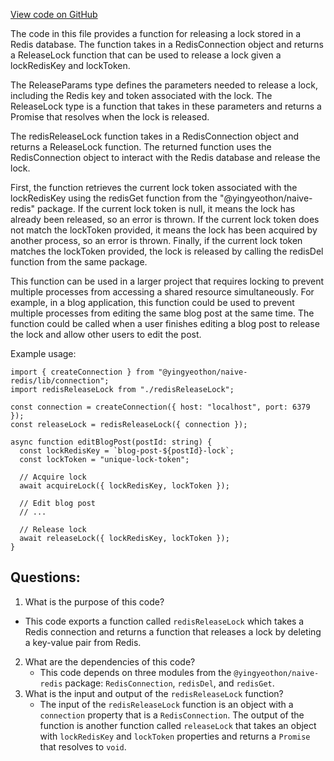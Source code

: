 [View code on GitHub](https://github.com/gaerongsalon/blog/redis/lib/redisReleaseLock.ts)

The code in this file provides a function for releasing a lock stored in a Redis database. The function takes in a RedisConnection object and returns a ReleaseLock function that can be used to release a lock given a lockRedisKey and lockToken. 

The ReleaseParams type defines the parameters needed to release a lock, including the Redis key and token associated with the lock. The ReleaseLock type is a function that takes in these parameters and returns a Promise that resolves when the lock is released.

The redisReleaseLock function takes in a RedisConnection object and returns a ReleaseLock function. The returned function uses the RedisConnection object to interact with the Redis database and release the lock. 

First, the function retrieves the current lock token associated with the lockRedisKey using the redisGet function from the "@yingyeothon/naive-redis" package. If the current lock token is null, it means the lock has already been released, so an error is thrown. If the current lock token does not match the lockToken provided, it means the lock has been acquired by another process, so an error is thrown. Finally, if the current lock token matches the lockToken provided, the lock is released by calling the redisDel function from the same package.

This function can be used in a larger project that requires locking to prevent multiple processes from accessing a shared resource simultaneously. For example, in a blog application, this function could be used to prevent multiple processes from editing the same blog post at the same time. The function could be called when a user finishes editing a blog post to release the lock and allow other users to edit the post. 

Example usage:

```
import { createConnection } from "@yingyeothon/naive-redis/lib/connection";
import redisReleaseLock from "./redisReleaseLock";

const connection = createConnection({ host: "localhost", port: 6379 });
const releaseLock = redisReleaseLock({ connection });

async function editBlogPost(postId: string) {
  const lockRedisKey = `blog-post-${postId}-lock`;
  const lockToken = "unique-lock-token";

  // Acquire lock
  await acquireLock({ lockRedisKey, lockToken });

  // Edit blog post
  // ...

  // Release lock
  await releaseLock({ lockRedisKey, lockToken });
}
```
## Questions: 
 1. What is the purpose of this code?
   - This code exports a function called `redisReleaseLock` which takes a Redis connection and returns a function that releases a lock by deleting a key-value pair from Redis.
2. What are the dependencies of this code?
   - This code depends on three modules from the `@yingyeothon/naive-redis` package: `RedisConnection`, `redisDel`, and `redisGet`.
3. What is the input and output of the `redisReleaseLock` function?
   - The input of the `redisReleaseLock` function is an object with a `connection` property that is a `RedisConnection`. The output of the function is another function called `releaseLock` that takes an object with `lockRedisKey` and `lockToken` properties and returns a `Promise` that resolves to `void`.